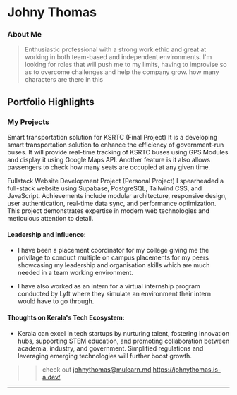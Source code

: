 # Johny Thomas

### About Me

> Enthusiastic professional with a strong work ethic
and great at working in both team-based and
independent environments. I'm looking for roles that
will push me to my limits, having to improvise so as
to overcome challenges and help the company grow.
how many characters are there in this


## Portfolio Highlights

### My Projects

Smart transportation solution for KSRTC
(Final Project)
It is a developing smart transportation solution to
enhance the efficiency of government-run buses. It
will provide real-time tracking of KSRTC buses using
GPS Modules and display it using Google Maps API.
Another feature is it also allows passengers to check
how many seats are occupied at any given time.

Fullstack Website Development Project
(Personal Project)
I spearheaded a full-stack website using Supabase,
PostgreSQL, Tailwind CSS, and JavaScript.
Achievements include modular architecture,
responsive design, user authentication, real-time
data sync, and performance optimization. This
project demonstrates expertise in modern web
technologies and meticulous attention to detail.

#### Leadership and Influence:

- I have been a placement coordinator for my college giving me the privilage to conduct multiple on campus placements for my peers showcasing my leadership and organisation skills which are much needed in a team working environment.

- I have also worked as an intern for a virtual internship program conducted by Lyft where they simulate an environment their intern would have to go through.


#### Thoughts on Kerala's Tech Ecosystem:

- Kerala can excel in tech startups by nurturing talent, fostering innovation hubs, supporting STEM education, and promoting collaboration between academia, industry, and government. Simplified regulations and leveraging emerging technologies will further boost growth.


>> check out [johnythomas@mulearn.md](./profile/johnythomas@mulearn.md)
>> https://johnythomas.is-a.dev/

---

